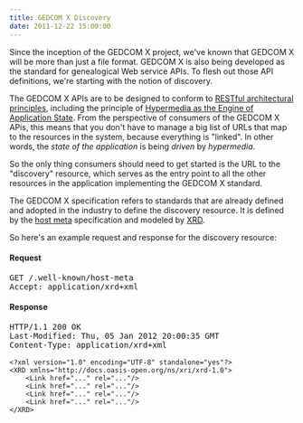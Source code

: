 ```yaml
---
title: GEDCOM X Discovery
date: 2011-12-22 15:00:00
---
```


Since the inception of the GEDCOM X project, we've known that GEDCOM X will be more than just a file format. GEDCOM X is also being developed as the standard for genealogical Web service APIs. To flesh out those API definitions, we're starting with the notion of discovery.

The GEDCOM X APIs are to be designed to conform to [RESTful architectural principles](http://en.wikipedia.org/wiki/Representational_State_Transfer), 
including the principle of [Hypermedia as the Engine of Application State](http://en.wikipedia.org/wiki/HATEOAS). From the perspective of
consumers of the GEDCOM X APis, this means that you don't have to manage a big list of URLs that map to the resources in the system, because 
everything is "linked". In other words, the _state of the application_ is being _driven_ by _hypermedia_.

So the only thing consumers should need to get started is the URL to the "discovery" resource, which serves as the entry point to all the
other resources in the application implementing the GEDCOM X standard. 

The GEDCOM X specification refers to standards that are already defined and adopted in the industry to define the discovery resource. It is defined 
by the [host meta](http://tools.ietf.org/html/draft-hammer-hostmeta) specification and modeled by [XRD](http://docs.oasis-open.org/xri/xrd/v1.0/xrd-1.0.html).

So here's an example request and response for the discovery resource:

#### Request
<pre>GET /.well-known/host-meta
Accept: application/xrd+xml</pre>

#### Response
<pre>HTTP/1.1 200 OK
Last-Modified: Thu, 05 Jan 2012 20:00:35 GMT
Content-Type: application/xrd+xml

<code class="prettyprint lang-xml">&lt;?xml version=&quot;1.0&quot; encoding=&quot;UTF-8&quot; standalone=&quot;yes&quot;?&gt;
&lt;XRD xmlns=&quot;http://docs.oasis-open.org/ns/xri/xrd-1.0&quot;&gt;
    &lt;Link href=&quot;...&quot; rel=&quot;...&quot;/&gt;
    &lt;Link href=&quot;...&quot; rel=&quot;...&quot;/&gt;
    &lt;Link href=&quot;...&quot; rel=&quot;...&quot;/&gt;
    &lt;Link href=&quot;...&quot; rel=&quot;...&quot;/&gt;
&lt;/XRD&gt;</code></pre>

